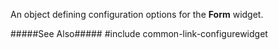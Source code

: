 
<!--shortDescription-->
An object defining configuration options for the **Form** widget.
<!--/shortDescription-->

<!--fullDescription-->
#####See Also#####
#include common-link-configurewidget
<!--/fullDescription-->